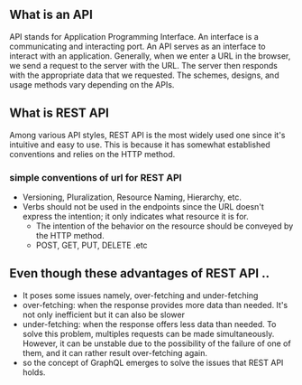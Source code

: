 ## What is an API

API stands for Application Programming Interface.
An interface is a communicating and interacting port. An API serves as an interface to interact with an application. Generally, when we enter a URL in the browser, we send a request to the server with the URL. The server then responds with the appropriate data that we requested.
The schemes, designs, and usage methods vary depending on the APIs.

## What is REST API

Among various API styles, REST API is the most widely used one since it's intuitive and easy to use. This is because it has somewhat established conventions and relies on the HTTP method.

### simple conventions of url for REST API

- Versioning, Pluralization, Resource Naming, Hierarchy, etc.
- Verbs should not be used in the endpoints since the URL doesn't express the intention; it only indicates what resource it is for.
  - The intention of the behavior on the resource should be conveyed by the HTTP method.
  - POST, GET, PUT, DELETE .etc

## Even though these advantages of REST API ..

- It poses some issues namely, over-fetching and under-fetching
- over-fetching: when the response provides more data than needed. It's not only inefficient but it can also be slower
- under-fetching: when the response offers less data than needed. To solve this problem, multiples requests can be made simultaneously. However, it can be unstable due to the possibility of the failure of one of them, and it can rather result over-fetching again.
- so the concept of GraphQL emerges to solve the issues that REST API holds.
